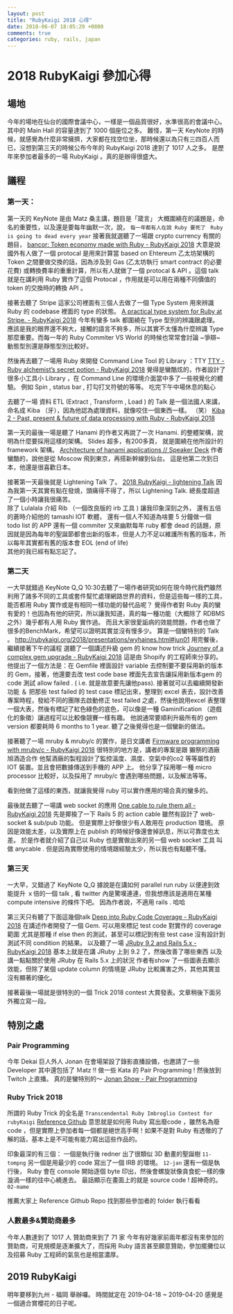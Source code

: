 ```yaml
---
layout: post
title: "RubyKaigi 2018 心得"
date: 2018-06-07 18:05:29 +0800
comments: true
categories: ruby, rails, japan
---
```


# 2018 RubyKaigi 參加心得
## 場地
今年的場地在仙台的國際會議中心，一樣是一個品質很好，水準很高的會議中心。其中的 Main Hall 的容量達到了 1000 個座位之多。 
難怪，第一天 KeyNote 的時候，就感覺為什麼非常擁擠，大家都在找空位坐，那時候還以為只有三四百人而已，沒想到第三天的時候公布今年的 RubyKaigi  2018 達到了 1017 人之多。 是歷年來參加者最多的一場 RubyKaigi 。真的是辦得很盛大。

## 議程
### 第一天：
第一天的 KeyNote 是由 Matz 桑主講，題目是「箴言」
大概圍繞在的議題是，命名的重要性，以及還是要每年幽默一次，說，
`每一年都有人在說 Ruby 要死了 `  ` Ruby is going to dead every year `
接著我就選聽了一場跟 crypto currency 有關的題目，
[bancor: Token economy made with Ruby      - RubyKaigi 2018](http://rubykaigi.org/2018/presentations/kurotaky.html#may31)
大意是說國外有人做了一個 protocal 是用來計算當 based on Ehtereum 乙太坊架構的 Token 之間要做交換的話，因為涉及到 Gas (乙太坊執行 smart contract 的必要花費) 或轉換費率的重重計算，所以有人就做了一個 protocal & API 。這個 talk 就是在講利用 Ruby 實作了這個 Protocal ，作用就是可以用在兩種不同價值的 token 的交換時的轉換 API 。

接著去聽了 Stripe 這家公司裡面有三個人去做了一個  Type System  用來辨識 Ruby 的  codebase 裡面的 type 的狀態。 
[A practical type system for Ruby at Stripe.      - RubyKaigi 2018](http://rubykaigi.org/2018/presentations/DarkDimius.html#may31)
今年有蠻多 talk 都圍繞在 Type 型別的辨識跟處理。 應該是我的眼界還不夠大，接觸的語言不夠多，所以其實不太懂為什麼辨識 Type 那麼重要。而每一年的 Ruby Commiter VS World 的時候也常常會討論 ~爭辯~  動態型別還是靜態型別比較好。 

然後再去聽了一場用 Ruby 來開發  Command Line Tool  的 Library ：TTY 
[TTY - Ruby alchemist’s secret potion      - RubyKaigi 2018](http://rubykaigi.org/2018/presentations/piotr_murach.html#may31)
覺得是蠻酷炫的，作者設計了很多小工具小 Library  ，在 Command Line 的環境介面當中多了一些視覺化的體驗。 例如 Spin , status bar ,  打勾打叉符號的等等。 
吃完下午中場休息的點心

去聽了一場 資料 ETL (Extract , Transform , Load ) 的 Talk 
是一個法國人來講，命名成 Kiba （牙），因為他認為處理資料，就像咬住一個東西一樣。 （笑）
[Kiba 2 - Past, present & future of data processing with Ruby      - RubyKaigi 2018](http://rubykaigi.org/2018/presentations/thibaut_barrere.html#may31)

第一天的最後一場是聽了 Hanami 的作者又再說了一次 Hanami. 的整體架構，說明為什麼要採用這樣的架構。  Slides 超多，有200多頁， 就是圍繞在他所設計的 framework 架構。 
[Architecture of hanami applications // Speaker Deck](https://speakerdeck.com/davydovanton/architecture-of-hanami-applications)
作者蠻酷的，說他是從 Moscow 飛到東京，再搭新幹線到仙台。 
這是他第二次到日本，他還是很喜歡日本。

接著第一天最後就是 Lightening Talk 了。
[2018 RubyKaigi - lightening Talk](http://rubykaigi.org/2018/presentations/lt/)
因為我第一天其實有點在發燒，頭痛得不得了，所以 Lightening Talk. 總長度超過了一個小時讓我很痛苦。  
除了 Lulalala 介紹  Rib （一個改良版的 irb 工具 ) 讓我印象深刻之外，
還有五倍的蒼時介紹他的 tamashi IOT 軟體，
還有一個人不知道為啥要 5 分鐘做一個  todo list 的 APP 
還有一個 commiter 又來幽默每年 ruby 都會 dead 的話題，原因就是因為每年的聖誕節都會出新的版本，但是人力不足以維護所有舊的版本，所以每年其實都有舊的版本會 EOL (end of life)  
其他的我已經有點忘記了。

### 第二天
一大早就錯過  KeyNote  Q_Q
10:30去聽了一場作者研究如何在現今時代我們雖然利用了諸多不同的工具或套件幫忙處理網路世界的資料，但是這些每一樣的工具，能否都用 Ruby 實作或是有相同一樣功能的替代品呢？ 
覺得作者對 Ruby 真的蠻有愛的！也因為有他的研究，所以讓我知道，真的每一種功能（大概除了 RDBMS之外）幾乎都有人用 Ruby 實作過。
而且大家很愛詬病的效能問題，作者也做了很多的BenchMark，希望可以證明其實並沒有慢多少。  算是一個蠻特別的 Talk 。 
http://rubykaigi.org/2018/presentations/wyhaines.html#jun01
用完餐後，繼續接著下午的議程
選聽了一個講述升級 gem 的  know how trick 
[Journey of a complex gem upgrade      - RubyKaigi 2018](http://rubykaigi.org/2018/presentations/Edouard-chin.html#jun01)
這是由 Shopify 的工程師來分享的。
他提出了一個方法是：在 Gemfile 裡面設計 variable 去控制要不要採用新的版本的 Gem，接著，他還要去改 test code base 裡面先去宣告讓採用新版本gem 的 code 測試 allow failed . ( i.e. 就是故意要先讓他pass).  接著就可以去繼續開發新功能 ＆ 把那些 test failed 的 test case 標記出來，整理到 excel 表去，設計改善專案時程，發給不同的團隊去啟動修正 test failed 之處，然後他說用excel 表整理一個大表，然後有標記了紅色綠色的底色，可以像是一種 Gaminification （遊戲化的象徵）讓過程可以比較像競賽一樣有趣。
他說通常要順利升級所有的 gem version 都要耗時 6 months to 1 year. 
聽了之後覺得也是一個蠻新的做法。 

接著聽了一場 mruby & mruby/c 的實作，是日文講者
[Firmware programming with mruby/c      - RubyKaigi 2018](http://rubykaigi.org/2018/presentations/hasumon.html#jun01)
很特別的地方是，講者的專案是跟 獺祭的酒廠 旭酒造合作
他幫酒廠的製程設計了監控溫度、濕度、空氣中的co2 等等屬性的 IOT 裝置。並且會把數據傳送到手機的 APP 上。 
他分享了採用哪一種 micro processor 比較好，以及採用了 mruby/c 會遇到哪些問題，以及解法等等。

看到他做了這樣的東西，就讓我覺得 ruby 可以實作應用的場合真的蠻多的。 

最後就去聽了一場講 web socket 的應用
 [One cable to rule them all      - RubyKaigi 2018](http://rubykaigi.org/2018/presentations/palkan_tula.html#jun01)
先是揶揄了一下 Rails 5 的 action cable  雖然有設計了 web-socket & sub/pub 功能。 但是實際上好像很少有人敢用在 production 環境。 原因是效能太差，以及實際上在 publish 的時候好像還會掉訊息，所以可靠度也太差。 
於是作者就介紹了自己以 Ruby 也是實做出來的另一個 web socket 工具
叫做 anycable . 
但是因為實際使用的情境跟經驗太少，所以我也有點聽不懂。 

### 第三天
一大早，又錯過了 KeyNote Q_Q  據說是在講如何 parallel run ruby 以便達到效能提升 ｘ倍的一個 talk , 看 twitter 內是驚嘆連連，但我想應該是適用在某種 compute intensive 的條件下吧。 因為作者說，不適用 rails .  哈哈

第三天只有聽了下面這幾個talk
 [Deep into Ruby Code Coverage      - RubyKaigi 2018](http://rubykaigi.org/2018/presentations/malafortune.html#jun02)
在講述作者開發了一個 Gem. 
可以用來標記 test code 對實作的 coverage 範圍
尤其是那種 if else then 的測試，甚至可以標記到有些 test case 沒有設計到測試不同 condition 的結果。 
以及聽了一場 [JRuby 9.2 and Rails 5.x      - RubyKaigi 2018](http://rubykaigi.org/2018/presentations/tom_enebo.html#jun02)
基本上就是在講 JRuby 上到 9.2 了，然後改善了哪些東西
以及講一點點關於使用 JRuby 在 Rails 5.x 上的狀況
作者有show 了一些圖表去顯示效能，但除了某個 update  column 的情境是 JRuby 比較厲害之外，其他其實並沒有顯著的優化。 

接著最後一場就是很特別的一個 Trick 2018 contest 大賞發表。文章稍後下面另外獨立寫一段。 

## 特別之處
### Pair Programming 
今年 Dekai 巨人外人 Jonan  在會場架設了錄影直播設備，也邀請了一些 Developer 其中還包括了 Ｍatz !! 做一些 Kata 的 Pair Programming !
然後放到 Twitch 上直播。 真的是蠻特別的～
[Jonan Show - Pair Programming](http://twitch.tv/thejonanshow)

### Ruby Trick 2018
所謂的 Ruby Trick 的全名是
`Transcendental Ruby Imbroglio Contest for rubyKaigi`
[Reference Github](https://github.com/tric/trick2018)
意思就是如何用 Ruby 寫出廢code ，雖然名為廢  code ，但是實際上參加者每一個都是絕世高手啊！如果不是對 Ruby 有透徹的了解的話，基本上是不可能有能力寫出這些作品的。 

印象最深的有三個：
一個是執行後 redner 出了很類似 3D 動畫的聖誕樹  `11-tompng`
另一個是用最少的 code 寫出了一個 IRB 的環境。 `12-jan`
還有一個是執行後， Ruby 會在  console 開始逐個 byte 印出，然後會螺旋狀像貪食蛇一樣的像漩渦一樣的往中心繞進去。
最話顯示在畫面上的就是 source code ! 超神奇的。`02-mame`

推薦大家上 Reference Github Repo 找到那些參加者的  folder 執行看看 

### 人數最多&贊助商最多
今年人數達到了 1017 人
贊助商來到了 71 家
今年有好幾家前兩年都沒有來參加的贊助商，可見規模是逐漸擴大了，而採用 Ruby 語言甚至願意贊助，參加擺攤位以及招募 Ruby 工程師的氣氛也是相當濃厚。 

## 2019 RubyKaigi 
明年要移到九州 - 福岡 舉辦囉。 時間就定在 2019-04-18 ~ 2019-04-20 
感覺是一個適合賞櫻花的日子呢。 

